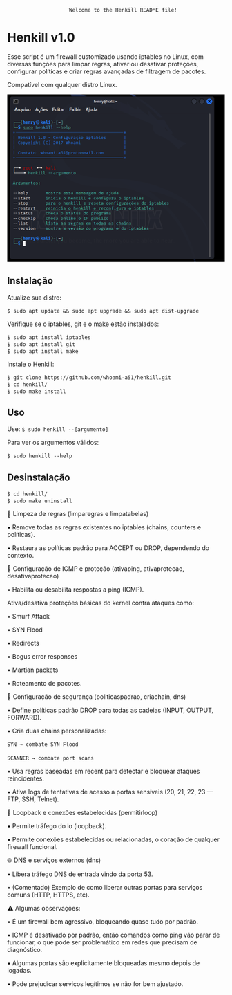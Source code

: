 						Welcome to the Henkill README file!    

Henkill v1.0
=============

Esse script é um firewall customizado usando iptables no Linux, com diversas funções para limpar regras, ativar ou desativar proteções, configurar políticas e criar regras avançadas de filtragem de pacotes.   

Compatível com qualquer distro Linux.

![descrição](/henkill.png)  

Instalação
-----------

Atualize sua distro:
 
    $ sudo apt update && sudo apt upgrade && sudo apt dist-upgrade

Verifique se o iptables, git e o make estão instalados:
 
    $ sudo apt install iptables
    $ sudo apt install git
    $ sudo apt install make

Instale o Henkill:

    $ git clone https://github.com/whoami-a51/henkill.git
    $ cd henkill/
    $ sudo make install
    
Uso
----

Use: ```$ sudo henkill --[argumento]```

Para ver os argumentos válidos:

    $ sudo henkill --help


Desinstalação
--------------

    $ cd henkill/
    $ sudo make uninstall  


🧹 Limpeza de regras (limparegras e limpatabelas)  

   • Remove todas as regras existentes no iptables (chains, counters e políticas).  

   • Restaura as políticas padrão para ACCEPT ou DROP, dependendo do contexto.  

📡 Configuração de ICMP e proteção (ativaping, ativaprotecao, desativaprotecao)  

   • Habilita ou desabilita respostas a ping (ICMP).  

Ativa/desativa proteções básicas do kernel contra ataques como:  

   • Smurf Attack  

   • SYN Flood   

   • Redirects  

   • Bogus error responses  
 
   • Martian packets  

   • Roteamento de pacotes.  

🔐 Configuração de segurança (politicaspadrao, criachain, dns)  

   • Define políticas padrão DROP para todas as cadeias (INPUT, OUTPUT, FORWARD).  

   • Cria duas chains personalizadas:  
 
	SYN → combate SYN Flood  

	SCANNER → combate port scans  

   • Usa regras baseadas em recent para detectar e bloquear ataques reincidentes.  

   • Ativa logs de tentativas de acesso a portas sensíveis (20, 21, 22, 23 — FTP, SSH, Telnet).  

🔁 Loopback e conexões estabelecidas (permitirloop)  

   • Permite tráfego do lo (loopback).  

   • Permite conexões estabelecidas ou relacionadas, o coração de qualquer firewall funcional.  

🌐 DNS e serviços externos (dns)  

   • Libera tráfego DNS de entrada vindo da porta 53.  

   • (Comentado) Exemplo de como liberar outras portas para serviços comuns (HTTP, HTTPS, etc).  


⚠️ Algumas observações:  

   • É um firewall bem agressivo, bloqueando quase tudo por padrão.  

   • ICMP é desativado por padrão, então comandos como ping vão parar de funcionar, o que pode ser problemático em redes que precisam de diagnóstico.  

   • Algumas portas são explicitamente bloqueadas mesmo depois de logadas.   

   • Pode prejudicar serviços legítimos se não for bem ajustado.  
    
